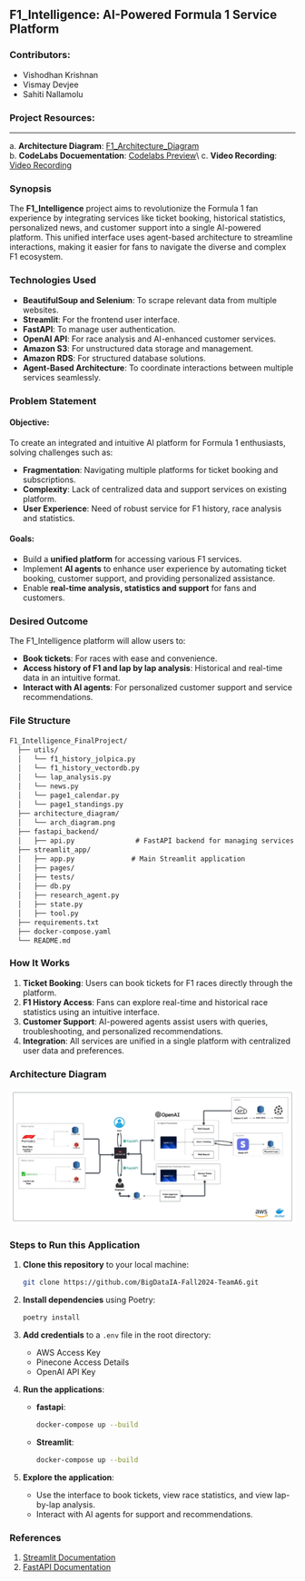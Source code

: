 ## **F1\_Intelligence: AI-Powered Formula 1 Service Platform**

### **Contributors**:

- Vishodhan Krishnan
- Vismay Devjee
- Sahiti Nallamolu

### **Project Resources**:

---

a. **Architecture Diagram**: [F1\_Architecture\_Diagram](https://github.com/user-attachments/assets/c0fdedcc-5723-4c3b-b5e1-7f2c5021be45)\
b. **CodeLabs Docuementation**: [Codelabs Preview]([https://codelabs-preview.appspot.com/?file_id=1t_GZmwSyKnDMAxhKAaY9cRZL4CEPNU9gTiNYkzEAi7o/#2](https://codelabs-preview.appspot.com/?file_id=1CUduezE76kCqx0TRpqaDo3Pl7KDuOFKQCUUVGRm7FnU#0))\
c. **Video Recording**: [Video Recording](https://northeastern.zoom.us/rec/share/teRm01lwb_YqW1MNqz4k4j1kjuFceopDvdC24ALmXLAkKH1e6bLjJCNYZ5iF5BNp.j0p14wd0cYALbO52)

### **Synopsis**

The **F1\_Intelligence** project aims to revolutionize the Formula 1 fan experience by integrating services like ticket booking, historical statistics, personalized news, and customer support into a single AI-powered platform. This unified interface uses agent-based architecture to streamline interactions, making it easier for fans to navigate the diverse and complex F1 ecosystem.

### **Technologies Used**

- **BeautifulSoup and Selenium**: To scrape relevant data from multiple websites.
- **Streamlit**: For the frontend user interface.
- **FastAPI**: To manage user authentication.
- **OpenAI API**: For race analysis and AI-enhanced customer services.
- **Amazon S3**: For unstructured data storage and management.
- **Amazon RDS**: For structured database solutions.
- **Agent-Based Architecture**: To coordinate interactions between multiple services seamlessly.

### **Problem Statement**

#### Objective:

To create an integrated and intuitive AI platform for Formula 1 enthusiasts, solving challenges such as:

- **Fragmentation**: Navigating multiple platforms for ticket booking and subscriptions.
- **Complexity**: Lack of centralized data and support services on existing platform.
- **User Experience**: Need of robust service for F1 history, race analysis and statistics.

#### Goals:

- Build a **unified platform** for accessing various F1 services.
- Implement **AI agents** to enhance user experience by automating ticket booking, customer support, and providing personalized assistance.
- Enable **real-time analysis, statistics and support** for fans and customers.

### **Desired Outcome**

The F1\_Intelligence platform will allow users to:

- **Book tickets**: For races with ease and convenience.
- **Access history of F1 and lap by lap analysis**: Historical and real-time data in an intuitive format.
- **Interact with AI agents**: For personalized customer support and service recommendations.

### **File Structure**

```plaintext
F1_Intelligence_FinalProject/
  ├── utils/
  │   └── f1_history_jolpica.py
  │   └── f1_history_vectordb.py
  │   └── lap_analysis.py
  │   └── news.py
  │   └── page1_calendar.py
  │   └── page1_standings.py
  ├── architecture_diagram/
  │   └── arch_diagram.png
  ├── fastapi_backend/
  │   ├── api.py               # FastAPI backend for managing services
  ├── streamlit_app/
  │   ├── app.py              # Main Streamlit application
  │   ├── pages/
  │   ├── tests/
  │   ├── db.py
  │   ├── research_agent.py
  │   ├── state.py
  │   ├── tool.py
  ├── requirements.txt                 
  ├── docker-compose.yaml              
  └── README.md                   
```

### **How It Works**

1. **Ticket Booking**: Users can book tickets for F1 races directly through the platform.
2. **F1 History Access**: Fans can explore real-time and historical race statistics using an intuitive interface.
3. **Customer Support**: AI-powered agents assist users with queries, troubleshooting, and personalized recommendations.
4. **Integration**: All services are unified in a single platform with centralized user data and preferences.

### **Architecture Diagram**

![F1_Architecture_Diagram](https://github.com/BigDataIA-Fall2024-TeamA6/F1_Intelligence_FinalProject/blob/main/architecture_diagram/F1_ArchDiag.jpeg)

### **Steps to Run this Application**

1. **Clone this repository** to your local machine:

   ```bash
   git clone https://github.com/BigDataIA-Fall2024-TeamA6.git
   ```

2. **Install dependencies** using Poetry:

   ```bash
   poetry install
   ```

3. **Add credentials** to a `.env` file in the root directory:

   - AWS Access Key
   - Pinecone Access Details
   - OpenAI API Key

4. **Run the applications**:

   - **fastapi**:

     ```bash
     docker-compose up --build
     ```

   - **Streamlit**:

     ```bash
     docker-compose up --build
     ```

5. **Explore the application**:

   - Use the interface to book tickets, view race statistics, and view lap-by-lap analysis.
   - Interact with AI agents for support and recommendations.

### **References**

1. [Streamlit Documentation](https://docs.streamlit.io/)
2. [FastAPI Documentation](https://fastapi.tiangolo.com/)

